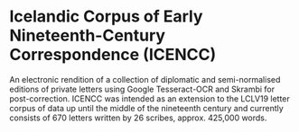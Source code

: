 # Icelandic Corpus of Early Nineteenth-Century Correspondence (ICENCC)
An electronic rendition of a collection of diplomatic and semi-normalised editions of private letters using Google Tesseract-OCR and Skrambi for post-correction. ICENCC was intended as an extension to the LCLV19 letter corpus of data up until the middle of the nineteenth century and currently consists of 670 letters written by 26 scribes, approx. 425,000 words.
